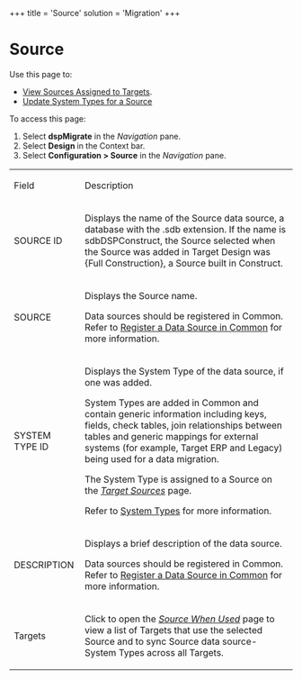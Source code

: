+++
title = 'Source'
solution = 'Migration'
+++

# Source

<div class="use">

Use this page to:

  - [View Sources Assigned to
    Targets](../Use_Cases/View_Target_and_Source_Assignments.htm).
  - [Update System Types for a
    Source](../Use_Cases/Update_System_Types_for_a_Source.htm)

</div>

To access this page:

1.  Select <span style="font-weight: bold;">dspMigrate</span> in the
    <span style="font-style: italic;">Navigation</span> pane.
2.  Select <span style="font-weight: bold;">Design </span>in the Context
    bar.
3.  Select <span style="font-weight: bold;">Configuration \>
    Source</span> in the
    <span style="font-style: italic;">Navigation</span> pane.

<table>
<tbody>
<tr class="odd">
<td><p>Field</p></td>
<td><p>Description</p></td>
</tr>
<tr class="even">
<td><p>SOURCE ID</p></td>
<td><p>Displays the name of the Source data source, a database with the .sdb extension. If the name is sdbDSPConstruct, the Source selected when the Source was added in Target Design was {Full Construction}, a Source built in Construct.</p></td>
</tr>
<tr class="odd">
<td><p>SOURCE</p></td>
<td><p>Displays the Source name.</p>
<p>Data sources should be registered in Common. Refer to <a href="../../../Platform/Common/Use_Cases/Register_a_Data_Source_in_Common.htm">Register a Data Source in Common</a> for more information.</p></td>
</tr>
<tr class="even">
<td><p>SYSTEM TYPE ID</p></td>
<td><p>Displays the System Type of the data source, if one was added.</p>
<p>System Types are added in Common and contain generic information including keys, fields, check tables, join relationships between tables and generic mappings for external systems (for example, Target ERP and Legacy) being used for a data migration.</p>
<p>The System Type is assigned to a Source on the <span style="font-style: italic;"><a href="Target_Sources_H_Design.htm">Target Sources</a></span> page.</p>
<p>Refer to <a href="../../../Platform/Common/Use_Cases/System_Types_Overview.htm">System Types</a> for more information.</p></td>
</tr>
<tr class="odd">
<td><p>DESCRIPTION</p></td>
<td><p>Displays a brief description of the data source.</p>
<p>Data sources should be registered in Common. Refer to <a href="../../../Platform/Common/Use_Cases/Register_a_Data_Source_in_Common.htm">Register a Data Source in Common</a> for more information.</p></td>
</tr>
<tr class="even">
<td><p>Targets</p></td>
<td><p>Click to open the <em><a href="Source_Where_Used.htm">Source When Used</a></em> page to view a list of Targets that use the selected Source and to sync Source data source-System Types across all Targets.</p></td>
</tr>
</tbody>
</table>
